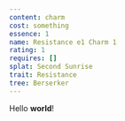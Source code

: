 ```yaml
---
content: charm
cost: something
essence: 1
name: Resistance e1 Charm 1
rating: 1
requires: []
splat: Second Sunrise
trait: Resistance
tree: Berserker
---
```


Hello **world**!
